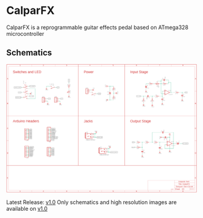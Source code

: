 # CalparFX
CalparFX is a reprogrammable guitar effects pedal based on ATmega328 microcontroller

## Schematics
![](https://github.com/CALPARDO/CalparFX/blob/main/schematics/img/main_200dpi.png?raw=true)

Latest Release: [v1.0](https://github.com/CALPARDO/CalparFX/releases/tag/v1.0)
Only schematics and high resolution images are available on [v1.0](https://github.com/CALPARDO/CalparFX/releases/tag/v1.0)
